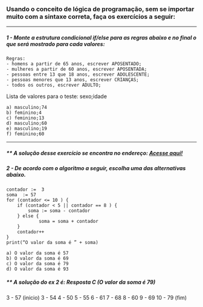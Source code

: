 
### Usando o conceito de lógica de programação, sem se importar muito com a sintaxe correta, faça os exercícios a seguir:
---

##### 1 - Monte a estrutura condicional if/else para as regras abaixo e no final o que será mostrado para cada valores:

    Regras:
	- homens a partir de 65 anos, escrever APOSENTADO;
	- mulheres a partir de 60 anos, escrever APOSENTADA;
	- pessoas entre 13 que 18 anos, escrever ADOLESCENTE;
	- pessoas menores que 13 anos, escrever CRIANÇAS;
	- todos os outros, escrever ADULTO;

Lista de valores para o teste: sexo;idade
	
	a) masculino;74
	b) feminino;4
	c) feminino;13
	d) masculino;60
	e) masculino;19
	f) feminino;60

---
##### ** A solução desse exercício se encontra no endereço: <a href="https://github.com/alifi3988/RepCursos/blob/main/Teste-processos-seletivos/junior-iDtrust/interview-main/src/main/java/br/com/idtrust/analista/implantacao/ResolucaoExtra_01.java"> Acesse aqui! </a>

##### 2 - De acordo com o algoritmo a seguir, escolha uma das alternativas abaixo.
```
contador :=  3
soma  := 57
for (contador <= 10 ) {
	if (contador < 5 || contador == 8 ) {
		soma := soma - contador
    } else {
            soma = soma + contador
    }
	contador++
} 
print(“O valor da soma é ” + soma)
```

	a) O valor da soma é 57
	b) O valor da soma é 69
	c) O valor da soma é 79
	d) O valor da soma é 93
	
##### ** A solução do ex 2 é: Resposta C (O valor da soma é 79)
3 - 57 (inicio)
3 - 54 
4 - 50 
5 - 55
6 - 61
7 - 68
8 - 60
9 - 69
10 - 79 (fim)

